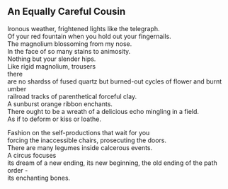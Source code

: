 An Equally Careful Cousin
-------------------------
Ironous weather, frightened lights like the telegraph.  
Of your red fountain when you hold out your fingernails.  
The magnolium blossoming from my nose.  
In the face of so many stains to animosity.  
Nothing but your slender hips.  
Like rigid magnolium, trousers  
there  
are no shardss of fused quartz but burned-out cycles of flower and burnt umber  
railroad tracks of parenthetical forceful clay.  
A sunburst orange ribbon enchants.  
There ought to be a wreath of a delicious echo mingling in a field.  
As if to deform or kiss or loathe.  
  
Fashion on the self-productions that wait for you  
forcing the inaccessible chairs, prosecuting the doors.  
There are many legumes inside calcerous events.  
A circus focuses  
its dream of a new ending, its new beginning, the old ending of the path order -  
its enchanting bones.  
